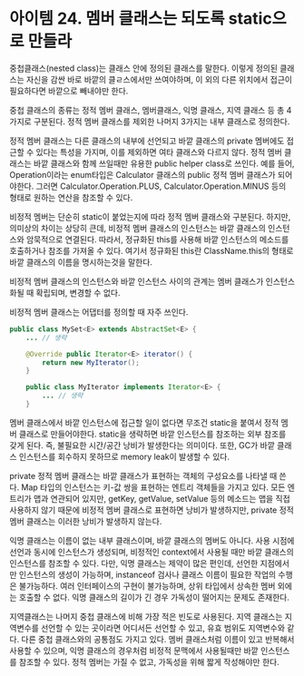 # 아이템 24. 멤버 클래스는 되도록 static으로 만들라

중첩클래스(nested class)는 클래스 안에 정의된 클래스를 말한다. 이렇게 정의된 클래스는 자신을 감싼 바로 바깥의 클ㄹ스에서만 쓰여야하며, 이 외의 다른 위치에서 접근이 필요하다면 바깥으로 빼내야만 한다.

중첩 클래스의 종류는 정적 멤버 클래스, 멤버클래스, 익명 클래스, 지역 클래스 등 총 4가지로 구분된다. 정적 멤버 클래스를 제외한 나머지 3가지는 내부 클래스로 정의한다.

정적 멤버 클래스는 다른 클래스의 내부에 선언되고 바깥 클래스의 private 멤버에도 접근할 수 있다는 특성을 가지며, 이를 제외하면 여타 클래스와 다르지 않다.
정적 멤버 클래스는 바깥 클래스와 함께 쓰일때만 유용한 public helper class로 쓰인다. 예를 들어, Operation이라는 enum타입은 Calculator 클래스의 public 정적 멤버 클래스가 되어야한다. 그러면 Calculator.Operation.PLUS, Calculator.Operation.MINUS 등의 형태로 원하는 연산을 참조할 수 있다.

비정적 멤버는 단순히 static이 붙었는지에 따라 정적 멤버 클래스와 구분된다. 하지만, 의미상의 차이는 상당히 큰데, 비정적 멤버 클래스의 인스턴스는 바깥 클래스의 인스턴스와 암묵적으로 연결된다. 따라서, 정규화된 this를 사용해 바깥 인스턴스의 메소드를 호출하거나 참조를 가져올 수 있다. 여기서 정규화된 this란 ClassName.this의 형태로 바깥 클래스의 이름을 명시하는것을 말한다.

비정적 멤버 클래스의 인스턴스와 바깥 인스턴스 사이의 관계는 멤버 클래스가 인스턴스화될 때 확립되며, 변경할 수 없다.

비정적 멤버 클래스는 어댑터를 정의할 때 자주 쓰인다.

```java
public class MySet<E> extends AbstractSet<E> {
    ... // 생략

    @Override public Iterator<E> iterator() {
        return new MyIterator();
    }

    public class MyIterator implements Iterator<E> {
        ... // 생략
    }
```

멤버 클래스에서 바깥 인스턴스에 접근할 일이 없다면 무조건 static을 붙여서 정적 멤버 클래스로 만들어야한다. static을 생략하면 바깥 인스턴스를 참조하는 외부 참조를 갖게 된다. 즉, 불필요한 시간/공간 낭비가 발생한다는 의미이다. 또한, GC가 바깥 클래스 인스턴스를 회수하지 못하므로 memory leak이 발생할 수 있다.

private 정적 멤버 클래스는 바깥 클래스가 표현하는 객체의 구성요소를 나타낼 때 쓴다. Map 타입의 인스턴스는 키-값 쌍을 표현하는 엔트리 객체들을 가지고 있다. 모든 엔트리가 맵과 연관되어 있지만, getKey, getValue, setValue 등의 메소드는 맵을 직접 사용하지 않기 때문에 비정적 멤버 클래스로 표현하면 낭비가 발생하지만, private 정적 멤버 클래스는 이러한 낭비가 발생하지 않는다.

익명 클래스는 이름이 없는 내부 클래스이며, 바깥 클래스의 멤버도 아니다. 사용 시점에 선언과 동시에 인스턴스가 생성되며, 비정적인 context에서 사용될 때만 바깥 클래스의 인스턴스를 참조할 수 있다.
다만, 익명 클래스는 제약이 많은 편인데, 선언한 지점에서만 인스턴스의 생성이 가능하며, instanceof 검사나 클래스 이름이 필요한 작업의 수행은 불가능하다. 여러 인터페이스의 구현이 불가능하며, 상위 타입에서 상속한 멤버 외에는 호출할 수 없다. 익명 클래스의 길이가 긴 경우 가독성이 떨어지는 문제도 존재한다.

지역클래스는 나머지 중첩 클래스에 비해 가장 적은 빈도로 사용된다. 지역 클래스는 지역변수를 선언할 수 있는 곳이라면 어디서든 선언할 수 있고, 유효 범위도 지역변수와 같다. 다른 중첩 클래스와의 공통점도 가지고 있다. 멤버 클래스처럼 이름이 있고 반복해서 사용할 수 있으며, 익명 클래스의 경우처럼 비정적 문맥에서 사용될때만 바깥 인스턴스를 참조할 수 있다. 정적 멤버는 가질 수 없고, 가독성을 위해 짧게 작성해야만 한다.
